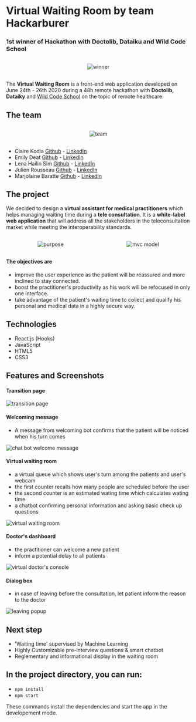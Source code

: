 # Virtual Waiting Room by team Hackarburer

### 1st winner of Hackathon with Doctolib, Dataiku and Wild Code School

<div style="display:flex; justify-content:space-around; margin:30px 0;">
<img src="/public/img/0.png" alt="winner" style="width:180px heigth:auto"/>
</div>

The **Virtual Waiting Room** is a front-end web application developed on June 24th - 26th 2020 during a 48h remote hackathon with **Doctolib, Dataiky** and [Wild Code School](https://www.wildcodeschool.com/en-GB) on the topic of remote healthcare.


## The team

<div style="display:flex; justify-content:space-around; margin:30px 0;">
<img src="/public/img/3.png" alt="team" style="width:200px heigth:auto"/>
</div>

* Claire Kodia [Github](https://github.com/clrko') - [LinkedIn](https://www.linkedin.com/in/clairekodia/)
* Emily Deat [Github](https://github.com/EmilyDEAT) - [LinkedIn](https://www.linkedin.com/in/emily-deat/)
* Lena Hailin Sim [Github](https://github.com/Lenasim) - [LinkedIn](https://www.linkedin.com/in/lena-hailin-sim/)
* Julien Rousseau [Github](https://github.com/julienrousseau16) - [LinkedIn](https://www.linkedin.com/in/julienrousseau-webdev/)
* Marjolaine Baratte [Github](https://github.com/marjowolff) - [LinkedIn](https://www.linkedin.com/in/marjolainebaratte/)

## The project

We decided to design a **virtual assistant for medical practitioners** which helps managing waiting time during a **tele consultation**. 
It is a **white-label web application** that will address all the stakeholders in the teleconsultation market while meeting the interoperability standards. 

<div style="display:flex; justify-content:space-around; margin:30px 0;">
<img src="/public/img/1.png" alt="purpose" style="width:200px heigth:auto"/>
<img src="/public/img/2.png" alt="mvc model" style="width:200px heigth:auto"/>
</div>

#### The objectives are
* improve the user experience as the patient will be reassured and more inclined to stay connected. 
* boost the practitioner's productivity as his work will be refocused in only one interface.
* take advantage of the patient's waiting time to collect and qualify his personal and medical data in a highly secure way.


## Technologies

* React.js (Hooks)
* JavaScript
* HTML5
* CSS3

## Features and Screenshots

#### Transition page

<img src="/public/img/4.png" alt="transition page" style="width:200px heigth:auto"/>

#### Welcoming message
*  A message from welcoming bot confirms that the patient will be noticed when his turn comes

<img src="/public/img/5.png" alt="chat bot welcome message" style="width:200px heigth:auto"/>

#### Virtual waiting room

 - a virtual queue which shows user's turn among the patients and user's webcam 
 - the first counter recalls how many people are scheduled before the user
 - the second counter is an estimated wating time which calculates wating time
 - a chatbot confirming personal information and asking basic check up questions

<img src="/public/img/8.png" alt="virtual waiting room" style="width:200px heigth:auto"/>

#### Doctor's dashboard
 - the practitioner can welcome a new patient
 - inform a potential delay to all patients 
 
<img src="/public/img/9.png" alt="virtual doctor's console" style="width:90px heigth:auto"/>

#### Dialog box
 - in case of leaving before the consultation, let patient inform the reason to the doctor

<img src="/public/img/10.png" alt="leaving popup" style="width:200px heigth:auto"/>

## Next step
* 'Waiting time' supervised by Machine Learning
* Highly Customizable pre-interview questions & smart chatbot
* Reglementary and informational display in the waiting room

## In the project directory, you can run:
* `npm install`
* `npm start`

These commands install the dependencies and start the app in the developement mode.